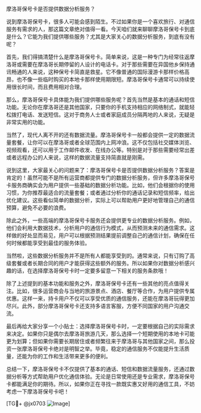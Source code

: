 摩洛哥保号卡是否提供数据分析服务？

说到摩洛哥保号卡，很多人可能会感到陌生。不过如果你是一个喜欢旅行、对通信服务有需求的人，那这篇文章绝对值得一看。今天咱们就来聊聊摩洛哥保号卡到底是什么？它能为我们提供哪些服务？尤其是大家关心的数据分析服务，到底有没有呢？

首先，我们得搞清楚什么是摩洛哥保号卡。简单来说，这是一种专门为经常往返摩洛哥或需要在摩洛哥长期停留的人设计的电话卡。对于那些需要在异国他乡保持通讯畅通的人来说，这种保号卡简直是救星。它不像普通的国际漫游卡那样价格高昂，也不像一些临时购买的本地卡那样使用期限短。摩洛哥保号卡通常可以持续使用很长时间，而且费用相对合理。

那么，摩洛哥保号卡具体能为我们提供哪些服务呢？首先当然是基本的通话和短信功能。无论你在摩洛哥还是其他国家，只要你的手机支持相应的网络制式，就能轻松拨打电话、发送短信。这对于商务人士或者家庭成员分隔两地的人来说，无疑是非常实用的功能。

当然了，现代人离不开的还有数据流量。摩洛哥保号卡一般都会提供一定的数据流量套餐，让你可以在摩洛哥或者全球范围内上网冲浪。这不仅包括社交媒体浏览、视频观看，还可以用于工作邮件收发、在线办公等。特别是对于那些需要经常出差或者远程办公的人来说，这样的数据流量支持简直就是刚需。

说到这里，大家最关心的问题来了：摩洛哥保号卡是否提供数据分析服务？答案是肯定的！虽然可能不是所有运营商都提供专门的数据分析服务，但许多摩洛哥保号卡服务商确实会为用户提供一些基础的数据分析功能。比如，他们会根据你的使用习惯，为你推荐最适合的流量套餐；或者通过分析你的通话记录和短信频率，给出优化建议。这些看似简单的数据分析，实际上可以帮助用户更好地管理自己的通信预算，避免不必要的浪费。

除此之外，一些高端的摩洛哥保号卡服务还会提供更专业的数据分析服务。例如，他们会利用大数据技术，分析用户的通信行为模式，从而预测未来的通信需求。这样做的好处显而易见，用户可以根据预测结果提前调整自己的通信计划，确保在任何时候都能享受到最佳的服务体验。

当然啦，这些数据分析服务并不是所有人都能享受到的。通常来说，只有订购了高级套餐或者长期合同的用户才能获得这些额外的服务。所以如果你对数据分析感兴趣的话，在选择摩洛哥保号卡时一定要多留意一下相关的服务条款哦！

除了上述提到的基本功能和服务之外，摩洛哥保号卡还有一些其他的亮点值得关注。比如，很多运营商会与当地的旅游景点、酒店、餐厅等合作，为用户提供专属优惠。这样一来，持卡用户不仅可以享受优质的通信服务，还能在摩洛哥玩得更加尽兴。此外，部分摩洛哥保号卡还支持多语言客服，方便不同国家的用户沟通交流。

最后再给大家分享一个小贴士：选择摩洛哥保号卡时，一定要根据自己的实际需求来决定。如果你只是偶尔去摩洛哥旅游几天，那么选择一个短期使用的本地卡可能更为划算；但如果你需要长期居住或者频繁往来于摩洛哥与其他国家之间，那么投资一张摩洛哥保号卡绝对是明智之举。毕竟，稳定的通信服务不仅能提升生活质量，还能为你的工作和生活带来更多的便利。

总结一下，摩洛哥保号卡不仅提供了基本的通话、短信和数据流量服务，还通过数据分析等方式帮助用户优化通信体验。无论是日常使用还是专业需求，摩洛哥保号卡都能满足你的期待。所以，如果你正在寻找一款既实惠又好用的通信工具，不妨考虑一下摩洛哥保号卡吧！

[TG💪+ @jx0703 ![Image](https://github.com/user-attachments/assets/dbca1d08-cadb-493c-b0ec-ad6f7a83f270)]